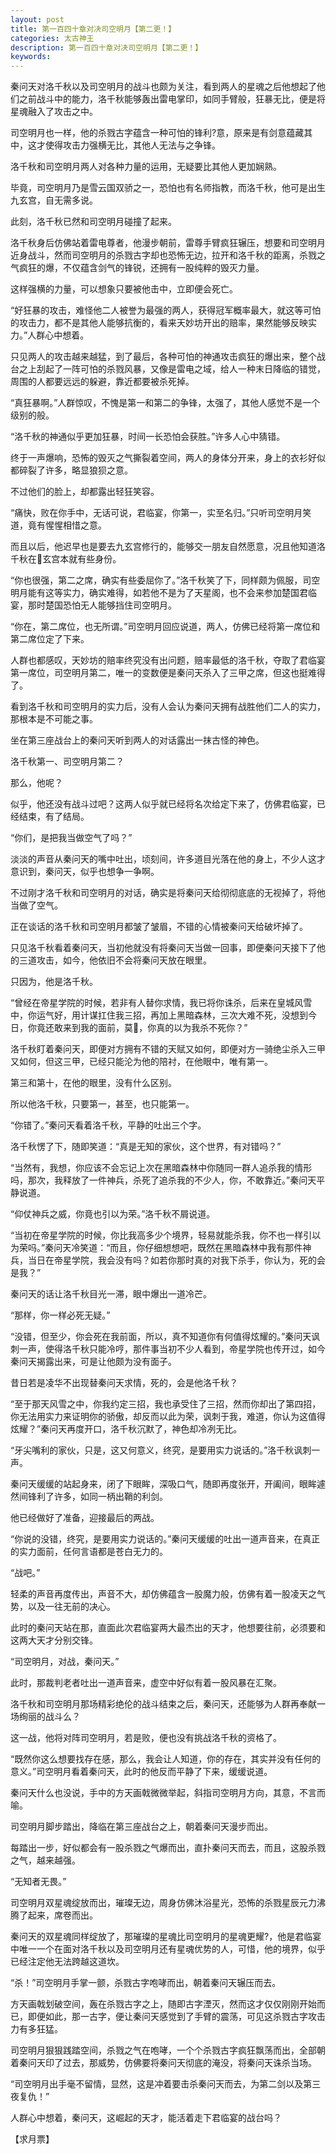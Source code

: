 ```yaml
---
layout: post
title: 第一百四十章对决司空明月【第二更！】
categories: 太古神王
description: 第一百四十章对决司空明月【第二更！】
keywords:
---
```


秦问天对洛千秋以及司空明月的战斗也颇为关注，看到两人的星魂之后他想起了他们之前战斗中的能力，洛千秋能够轰出雷电掌印，如同手臂般，狂暴无比，便是将星魂融入了攻击之中。

司空明月也一样，他的杀戮古字蕴含一种可怕的锋利?意，原来是有剑意蕴藏其中，这才使得攻击力强横无比，其他人无法与之争锋。

洛千秋和司空明月两人对各种力量的运用，无疑要比其他人更加娴熟。

毕竟，司空明月乃是雪云国双骄之一，恐怕也有名师指教，而洛千秋，他可是出生九玄宫，自无需多说。

此刻，洛千秋已然和司空明月碰撞了起来。

洛千秋身后仿佛站着雷电尊者，他漫步朝前，雷尊手臂疯狂辗压，想要和司空明月近身战斗，然而司空明月的杀戮古字却也恐怖无边，拉开和洛千秋的距离，杀戮之气疯狂的爆，不仅蕴含剑气的锋锐，还拥有一股纯粹的毁灭力量。

这样强横的力量，可以想象只要被他击中，立即便会死亡。

“好狂暴的攻击，难怪他二人被誉为最强的两人，获得冠军概率最大，就这等可怕的攻击力，都不是其他人能够抗衡的，看来天妙坊开出的赔率，果然能够反映实力。”人群心中想着。

只见两人的攻击越来越猛，到了最后，各种可怕的神通攻击疯狂的爆出来，整个战台之上刮起了一阵可怕的杀戮风暴，又像是雷电之域，给人一种末日降临的错觉，周围的人都要远远的躲避，靠近都要被杀死掉。

“真狂暴啊。”人群惊叹，不愧是第一和第二的争锋，太强了，其他人感觉不是一个级别的般。

“洛千秋的神通似乎更加狂暴，时间一长恐怕会获胜。”许多人心中猜错。

终于一声爆响，恐怖的毁灭之气撕裂着空间，两人的身体分开来，身上的衣衫好似都碎裂了许多，略显狼狈之意。

不过他们的脸上，却都露出轻狂笑容。

“痛快，败在你手中，无话可说，君临宴，你第一，实至名归。”只听司空明月笑道，竟有惺惺相惜之意。

而且以后，他迟早也是要去九玄宫修行的，能够交一朋友自然愿意，况且他知道洛千秋在玄宫本就有些身份。

“你也很强，第二之席，确实有些委屈你了。”洛千秋笑了下，同样颇为佩服，司空明月能有这等实力，确实难得，如若他不是为了天星阁，也不会来参加楚国君临宴，那时楚国恐怕无人能够挡住司空明月。

“你在，第二席位，也无所谓。”司空明月回应说道，两人，仿佛已经将第一席位和第二席位定了下来。

人群也都感叹，天妙坊的赔率终究没有出问题，赔率最低的洛千秋，夺取了君临宴第一席位，司空明月第二，唯一的变数便是秦问天杀入了三甲之席，但这也挺难得了。

看到洛千秋和司空明月的实力后，没有人会认为秦问天拥有战胜他们二人的实力，那根本是不可能之事。

坐在第三座战台上的秦问天听到两人的对话露出一抹古怪的神色。

洛千秋第一、司空明月第二？

那么，他呢？

似乎，他还没有战斗过吧？这两人似乎就已经将名次给定下来了，仿佛君临宴，已经结束，有了结局。

“你们，是把我当做空气了吗？”

淡淡的声音从秦问天的嘴中吐出，顷刻间，许多道目光落在他的身上，不少人这才意识到，秦问天，似乎也想争一争啊。

不过刚才洛千秋和司空明月的对话，确实是将秦问天给彻彻底底的无视掉了，将他当做了空气。

正在谈话的洛千秋和司空明月都皱了皱眉，不错的心情被秦问天给破坏掉了。

只见洛千秋看着秦问天，当初他就没有将秦问天当做一回事，即便秦问天接下了他的三道攻击，如今，他依旧不会将秦问天放在眼里。

只因为，他是洛千秋。

“曾经在帝星学院的时候，若非有人替你求情，我已将你诛杀，后来在皇城风雪中，你运气好，用计谋扛住我三招，再加上黑暗森林，三次大难不死，没想到今日，你竟还敢来到我的面前，莫，你真的以为我杀不死你？”

洛千秋盯着秦问天，即便对方拥有不错的天赋又如何，即便对方一骑绝尘杀入三甲又如何，但这三甲，已经只能沦为他的陪衬，在他眼中，唯有第一。

第三和第十，在他的眼里，没有什么区别。

所以他洛千秋，只要第一，甚至，也只能第一。

“你错了。”秦问天看着洛千秋，平静的吐出三个字。

洛千秋愣了下，随即笑道：“真是无知的家伙，这个世界，有对错吗？”

“当然有，我想，你应该不会忘记上次在黑暗森林中你随同一群人追杀我的情形吗，那次，我释放了一件神兵，杀死了追杀我的不少人，你，不敢靠近。”秦问天平静说道。

“仰仗神兵之威，你竟也引以为荣。”洛千秋不屑说道。

“当初在帝星学院的时候，你比我高多少个境界，轻易就能杀我，你不也一样引以为荣吗。”秦问天冷笑道：“而且，你仔细想想吧，既然在黑暗森林中我有那件神兵，当日在帝星学院，我会没有吗？如若你那时真的对我下杀手，你认为，死的会是我？”

秦问天的话让洛千秋目光一滞，眼中爆出一道冷芒。

“那样，你一样必死无疑。”

“没错，但至少，你会死在我前面，所以，真不知道你有何值得炫耀的。”秦问天讽刺一声，使得洛千秋只能冷哼，那件事当初不少人看到，帝星学院也传开过，如今秦问天揭露出来，可是让他颇为没有面子。

昔日若是凌华不出现替秦问天求情，死的，会是他洛千秋？

“至于那天风雪之中，你我约定三招，我也承受住了三招，然而你却出了第四招，你无法用实力来证明你的骄傲，却反而以此为荣，讽刺于我，难道，你认为这值得炫耀？”秦问天再度开口，洛千秋沉默了，神色却冷冽无比。

“牙尖嘴利的家伙，只是，这又何意义，终究，是要用实力说话的。”洛千秋讽刺一声。

秦问天缓缓的站起身来，闭了下眼眸，深吸口气，随即再度张开，开阖间，眼眸遽然间锋利了许多，如同一柄出鞘的利剑。

他已经做好了准备，迎接最后的两战。

“你说的没错，终究，是要用实力说话的。”秦问天缓缓的吐出一道声音来，在真正的实力面前，任何言语都是苍白无力的。

“战吧。”

轻柔的声音再度传出，声音不大，却仿佛蕴含一股魔力般，仿佛有着一股凌天之气势，以及一往无前的决心。

此时的秦问天站在那，直面此次君临宴两大最杰出的天才，他想要往前，必须要和这两大天才分别交锋。

“司空明月，对战，秦问天。”

此时，那裁判老者吐出一道声音来，虚空中好似有着一股风暴在汇聚。

洛千秋和司空明月那场精彩绝伦的战斗结束之后，秦问天，还能够为人群再奉献一场绚丽的战斗么？

这一战，他将对阵司空明月，若是败，便也没有挑战洛千秋的资格了。

“既然你这么想要找存在感，那么，我会让人知道，你的存在，其实并没有任何的意义。”司空明月看着秦问天，此时的他反而平静了下来，缓缓说道。

秦问天什么也没说，手中的方天画戟微微举起，斜指司空明月方向，其意，不言而喻。

司空明月脚步踏出，降临在第三座战台之上，朝着秦问天漫步而出。

每踏出一步，好似都会有一股杀戮之气爆而出，直扑秦问天而去，而且，这股杀戮之气，越来越强。

“无知者无畏。”

司空明月双星魂绽放而出，璀璨无边，周身仿佛沐浴星光，恐怖的杀戮星辰元力沸腾了起来，席卷而出。

秦问天的双星魂同样绽放了，那璀璨的星魂比司空明月的星魂更耀?，他是君临宴中唯一一个在面对洛千秋以及司空明月还有星魂优势的人，可惜，他的境界，似乎已经注定他无法跨越这道坎。

“杀！”司空明月手掌一颤，杀戮古字咆哮而出，朝着秦问天辗压而去。

方天画戟划破空间，轰在杀戮古字之上，随即古字湮灭，然而这才仅仅刚刚开始而已，即便如此，那一古字，便让秦问天感觉到了手臂的震荡，可见这杀戮古字攻击力有多狂猛。

司空明月狠狠践踏空间，杀戮之气在咆哮，一个个杀戮古字疯狂飘荡而出，全部朝着秦问天印了过去，那威势，仿佛要将秦问天彻底的淹没，将秦问天诛杀当场。

“司空明月出手毫不留情，显然，这是冲着要击杀秦问天而去，为第二剑以及第三夜复仇！”

人群心中想着，秦问天，这崛起的天才，能活着走下君临宴的战台吗？

【求月票】
